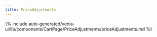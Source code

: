 ```yaml
---
title: PriceAdjustments
---
```


<!--
The reference doc content is generated automatically from the source code.
To update this section, update the doc blocks in the source code
-->

{% include auto-generated/venia-ui/lib/components/CartPage/PriceAdjustments/priceAdjustments.md %}
